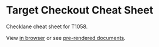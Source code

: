 # Target Checkout Cheat Sheet

Checklane cheat sheet for T1058.

View [in browser](https://7dd8b1.netlify.app/) or see [pre-rendered documents](https://github.com/turtlemay-target/T1058-Cheatsheet/tree/main/renders).
